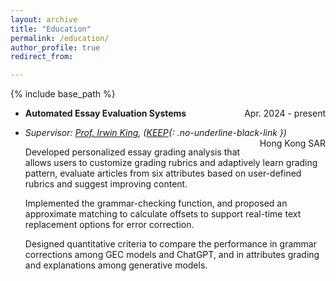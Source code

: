 ```yaml
---
layout: archive
title: "Education"
permalink: /education/
author_profile: true
redirect_from:

---
```


{% include base_path %} 

* **Automated Essay Evaluation Systems** <span style="float: right;">Apr. 2024 - present</span>
* *Supervisor: [Prof. Irwin King](https://www.cse.cuhk.edu.hk/people/faculty/irwin-king/), ([KEEP](https://keep.edu.hk/){: .no-underline-black-link })*
  <span style="float: right;">Hong Kong SAR</span>

  Developed personalized essay grading analysis that allows users to customize grading rubrics and adaptively learn grading pattern, evaluate articles from six attributes based on user-defined rubrics and suggest improving content.

  Implemented the grammar-checking function, and proposed an approximate matching to calculate offsets to support real-time text replacement options for error correction.

  Designed quantitative criteria to compare the performance in grammar corrections among GEC models and ChatGPT, and in attributes grading and explanations among generative models. 
